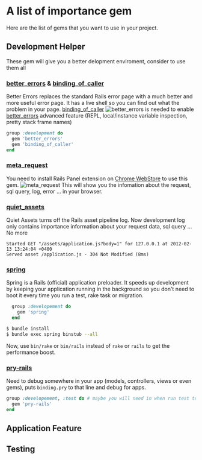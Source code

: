 # A list of importance gem
Here are the list of gems that you want to use in your project.

## Development Helper
These gem will give you a better delopment enviroment, consider to use them all

### [better_errors](https://github.com/charliesome/better_errors) & [binding_of_caller](https://github.com/banister/binding_of_caller) 
Better Errors replaces the standard Rails error page with a much better and more useful error page. It has a live shell so you can find out what the problem in your page. [binding_of_caller](#binding_of_caller)
![better_errors](https://camo.githubusercontent.com/3fa6840d5e20236b4f768d6ed4b42421ba7c2f21/68747470733a2f2f692e696d6775722e636f6d2f367a42474141622e706e67) is needed to enable [better_errors](#better_errors) advanced feature (REPL, local/instance variable inspection, pretty stack frame names)
```ruby
group :development do
  gem 'better_errors'
  gem 'binding_of_caller'
end
```

### [meta_request](https://github.com/dejan/rails_panel/tree/master/meta_request)
You need to install Rails Panel extension on [Chrome WebStore](https://chrome.google.com/webstore/detail/railspanel/gjpfobpafnhjhbajcjgccbbdofdckggg) to use this gem.
![meta_request](https://cloud.githubusercontent.com/assets/4494/3090049/917e5378-e586-11e3-9bd4-1db232968126.png)
This will show you the infomation about the request, sql query, log, error ... in your browser.

### [quiet_assets](https://github.com/evrone/quiet_assets)
Quiet Assets turns off the Rails asset pipeline log. Now development log only contains importance information about your request data, sql query ... No more
```
Started GET "/assets/application.js?body=1" for 127.0.0.1 at 2012-02-13 13:24:04 +0400
Served asset /application.js - 304 Not Modified (8ms)
```

### [spring](https://github.com/rails/spring)
Spring is a Rails (official) application preloader. It speeds up development by keeping your application running in the background so you don't need to boot it every time you run a test, rake task or migration.

```ruby
  group :developement do
    gem 'spring'
  end
```
```bash
$ bundle install
$ bundle exec spring binstub --all
```

Now, use `bin/rake` or `bin/rails` instead of `rake` or `rails` to get the performance boost.

### [pry-rails](https://github.com/rweng/pry-rails)
Need to debug somewhere in your app (models, controllers, views or even gems), puts `binding.pry` to that line and debug for apps.

```ruby
group :developement, :test do # maybe you will need in when run test too
  gem 'pry-rails'
end
```

## Application Feature
## Testing
